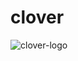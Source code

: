 # clover


![clover-logo](https://github.com/Lemonochrme/clover/assets/80280962/e5e307cf-ada0-42fe-b5bc-df2d2ec72e07)
